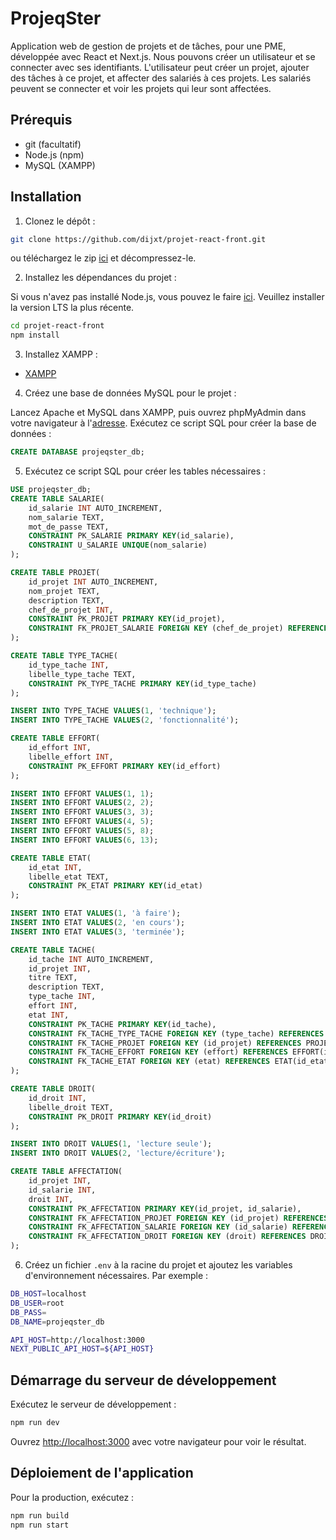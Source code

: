 # ProjeqSter

Application web de gestion de projets et de tâches, pour une PME, développée avec React et Next.js.
Nous pouvons créer un utilisateur et se connecter avec ses identifiants. L'utilisateur peut créer un projet, ajouter des tâches à ce projet, et affecter des salariés à ces projets. Les salariés peuvent se connecter et voir les projets qui leur sont affectées.

## Prérequis

- git (facultatif)
- Node.js (npm)
- MySQL (XAMPP)

## Installation

1. Clonez le dépôt :

```bash
git clone https://github.com/dijxt/projet-react-front.git
```

ou téléchargez le zip [ici](https://github.com/dijxt/projet-react-front/archive/refs/heads/main.zip) et décompressez-le.

2. Installez les dépendances du projet :

Si vous n'avez pas installé Node.js, vous pouvez le faire [ici](https://nodejs.org/en/download/). Veuillez installer la version LTS la plus récente.

```bash
cd projet-react-front
npm install
```

3. Installez XAMPP :

- [XAMPP](https://www.apachefriends.org/fr/download.html)

4. Créez une base de données MySQL pour le projet :

Lancez Apache et MySQL dans XAMPP, puis ouvrez phpMyAdmin dans votre navigateur à l'[adresse](http://localhost/phpmyadmin/).
Exécutez ce script SQL pour créer la base de données :

```sql
CREATE DATABASE projeqster_db;
```

5. Exécutez ce script SQL pour créer les tables nécessaires :

```sql
USE projeqster_db;
CREATE TABLE SALARIE(
    id_salarie INT AUTO_INCREMENT,
    nom_salarie TEXT,
    mot_de_passe TEXT,
    CONSTRAINT PK_SALARIE PRIMARY KEY(id_salarie),
    CONSTRAINT U_SALARIE UNIQUE(nom_salarie)
);

CREATE TABLE PROJET(
    id_projet INT AUTO_INCREMENT,
    nom_projet TEXT,
    description TEXT,
    chef_de_projet INT,
    CONSTRAINT PK_PROJET PRIMARY KEY(id_projet),
    CONSTRAINT FK_PROJET_SALARIE FOREIGN KEY (chef_de_projet) REFERENCES SALARIE(id_salarie)
);

CREATE TABLE TYPE_TACHE(
    id_type_tache INT,
    libelle_type_tache TEXT,
    CONSTRAINT PK_TYPE_TACHE PRIMARY KEY(id_type_tache)
);

INSERT INTO TYPE_TACHE VALUES(1, 'technique');
INSERT INTO TYPE_TACHE VALUES(2, 'fonctionnalité');

CREATE TABLE EFFORT(
    id_effort INT,
    libelle_effort INT,
    CONSTRAINT PK_EFFORT PRIMARY KEY(id_effort)
);

INSERT INTO EFFORT VALUES(1, 1);
INSERT INTO EFFORT VALUES(2, 2);
INSERT INTO EFFORT VALUES(3, 3);
INSERT INTO EFFORT VALUES(4, 5);
INSERT INTO EFFORT VALUES(5, 8);
INSERT INTO EFFORT VALUES(6, 13);

CREATE TABLE ETAT(
    id_etat INT,
    libelle_etat TEXT,
    CONSTRAINT PK_ETAT PRIMARY KEY(id_etat)
);

INSERT INTO ETAT VALUES(1, 'à faire');
INSERT INTO ETAT VALUES(2, 'en cours');
INSERT INTO ETAT VALUES(3, 'terminée');

CREATE TABLE TACHE(
    id_tache INT AUTO_INCREMENT,
    id_projet INT,
    titre TEXT,
    description TEXT,
    type_tache INT,
    effort INT,
    etat INT,
    CONSTRAINT PK_TACHE PRIMARY KEY(id_tache),
    CONSTRAINT FK_TACHE_TYPE_TACHE FOREIGN KEY (type_tache) REFERENCES TYPE_TACHE(id_type_tache),
    CONSTRAINT FK_TACHE_PROJET FOREIGN KEY (id_projet) REFERENCES PROJET(id_projet),
    CONSTRAINT FK_TACHE_EFFORT FOREIGN KEY (effort) REFERENCES EFFORT(id_effort),
    CONSTRAINT FK_TACHE_ETAT FOREIGN KEY (etat) REFERENCES ETAT(id_etat)
);

CREATE TABLE DROIT(
    id_droit INT,
    libelle_droit TEXT,
    CONSTRAINT PK_DROIT PRIMARY KEY(id_droit)
);

INSERT INTO DROIT VALUES(1, 'lecture seule');
INSERT INTO DROIT VALUES(2, 'lecture/écriture');

CREATE TABLE AFFECTATION(
    id_projet INT,
    id_salarie INT,
    droit INT,
    CONSTRAINT PK_AFFECTATION PRIMARY KEY(id_projet, id_salarie),
    CONSTRAINT FK_AFFECTATION_PROJET FOREIGN KEY (id_projet) REFERENCES PROJET(id_projet),
    CONSTRAINT FK_AFFECTATION_SALARIE FOREIGN KEY (id_salarie) REFERENCES SALARIE(id_salarie),
    CONSTRAINT FK_AFFECTATION_DROIT FOREIGN KEY (droit) REFERENCES DROIT(id_droit)
);

```

6. Créez un fichier `.env` à la racine du projet et ajoutez les variables d'environnement nécessaires. Par exemple :

```bash
DB_HOST=localhost
DB_USER=root
DB_PASS=
DB_NAME=projeqster_db

API_HOST=http://localhost:3000
NEXT_PUBLIC_API_HOST=${API_HOST}
```

## Démarrage du serveur de développement

Exécutez le serveur de développement :

```bash
npm run dev
```

Ouvrez [http://localhost:3000](http://localhost:3000) avec votre navigateur pour voir le résultat.

## Déploiement de l'application

Pour la production, exécutez :

```bash
npm run build
npm run start
```

